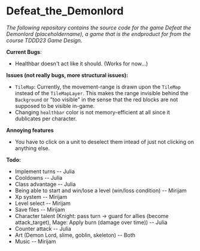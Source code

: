 # Defeat_the_Demonlord
*The following repository contains the source code for the game Defeat the Demonlord (placeholdername), a game that is the endproduct for from the course TDDD23 Game Design.*

**Current Bugs**:
* Healthbar doesn't act like it should. (Works for now...)

**Issues (not really bugs, more structural issues):**
* `TileMap`: Currently, the movement-range is drawn upon the `TileMap` instead of the `TileMapLayer`. This makes the range invisible behind the `Background` or "too visible" in the sense that the red blocks are not supposed to be visible in-game.
* Changing `healthbar` color is not memory-efficient at all since it dublicates per character.

**Annoying features**
* You have to click on a unit to deselect them intead of just not clicking on anything else.

**Todo:**
* Implement turns -- Julia
* Cooldowns -- Julia
* Class advantage -- Julia
* Being able to start and win/lose a level (win/loss condition) -- Mirijam
* Xp system -- Mirijam
* Level select -- Mirijam
* Save files -- Mirijam
* Character talent (Knight: pass turn -> guard for allies (become attack_target), Mage: Apply burn (damage over time)) -- Julia
* Counter attack -- Julia
* Art (Demon Lord, slime, goblin, skeleton) -- Both
* Music -- Mirijam
